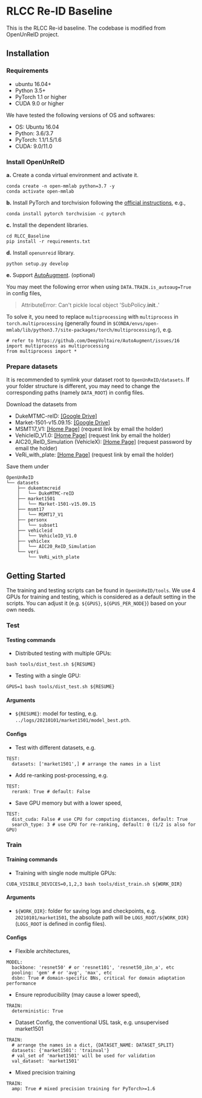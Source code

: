 # RLCC Re-ID Baseline

This is the RLCC Re-id baseline. The codebase is modified from OpenUnReID project.

## Installation

### Requirements

+ ubuntu 16.04+
+ Python 3.5+
+ PyTorch 1.1 or higher
+ CUDA 9.0 or higher

We have tested the following versions of OS and softwares:

+ OS: Ubuntu 16.04
+ Python: 3.6/3.7
+ PyTorch: 1.1/1.5/1.6
+ CUDA: 9.0/11.0

### Install OpenUnReID

**a.** Create a conda virtual environment and activate it.
```shell
conda create -n open-mmlab python=3.7 -y
conda activate open-mmlab
```

**b.** Install PyTorch and torchvision following the [official instructions](https://pytorch.org/), e.g.,
```shell
conda install pytorch torchvision -c pytorch
```

**c.** Install the dependent libraries.
```shell
cd RLCC_Baseline
pip install -r requirements.txt
```

**d.** Install `openunreid` library.
```shell
python setup.py develop
```

**e.** Support [AutoAugment](https://arxiv.org/abs/1805.09501). (optional)

You may meet the following error when using `DATA.TRAIN.is_autoaug=True` in config files,
>AttributeError: Can't pickle local object 'SubPolicy.__init__.<locals>.<lambda>'

To solve it, you need to replace `multiprocessing` with `multiprocess` in `torch.multiprocessing` (generally found in `$CONDA/envs/open-mmlab/lib/python3.7/site-packages/torch/multiprocessing/`), e.g.
```shell
# refer to https://github.com/DeepVoltaire/AutoAugment/issues/16
import multiprocess as multiprocessing
from multiprocess import *
```


### Prepare datasets

It is recommended to symlink your dataset root to `OpenUnReID/datasets`. If your folder structure is different, you may need to change the corresponding paths (namely `DATA_ROOT`) in config files.

Download the datasets from
+ DukeMTMC-reID: [[Google Drive]](https://drive.google.com/file/d/1jjE85dRCMOgRtvJ5RQV9-Afs-2_5dY3O/view)
+ Market-1501-v15.09.15: [[Google Drive]](https://drive.google.com/file/d/0B8-rUzbwVRk0c054eEozWG9COHM/view)
+ MSMT17_V1: [[Home Page]](https://www.pkuvmc.com/dataset.html) (request link by email the holder)
+ VehicleID_V1.0: [[Home Page]](https://www.pkuml.org/resources/pku-vehicleid.html) (request link by email the holder)
+ AIC20_ReID_Simulation (VehicleX): [[Home Page]](https://www.aicitychallenge.org/2020-track2-download/) (request password by email the holder)
+ VeRi_with_plate: [[Home Page]](https://github.com/JDAI-CV/VeRidataset#2-download) (request link by email the holder)

Save them under
```shell
OpenUnReID
└── datasets
    ├── dukemtmcreid
    │   └── DukeMTMC-reID
    ├── market1501
    │   └── Market-1501-v15.09.15
    ├── msmt17
    │   └── MSMT17_V1
    ├── personx
    │   └── subset1
    ├── vehicleid
    │   └── VehicleID_V1.0
    ├── vehiclex
    │   └── AIC20_ReID_Simulation
    └── veri
        └── VeRi_with_plate
```



## Getting Started

The training and testing scripts can be found in `OpenUnReID/tools`. We use 4 GPUs for training and testing, which is considered as a default setting in the scripts. You can adjust it (e.g. `${GPUS}`, `${GPUS_PER_NODE}`) based on your own needs.

### Test

#### Testing commands

+ Distributed testing with multiple GPUs:
```shell
bash tools/dist_test.sh ${RESUME}
```

+ Testing with a single GPU:
```shell
GPUS=1 bash tools/dist_test.sh ${RESUME}
```

#### Arguments

+ `${RESUME}`: model for testing, e.g. `../logs/20210101/market1501/model_best.pth`.

#### Configs

+ Test with different datasets, e.g.
```shell
TEST:
  datasets: ['market1501',] # arrange the names in a list
```
+ Add re-ranking post-processing, e.g.
```shell
TEST:
  rerank: True # default: False
```
+ Save GPU memory but with a lower speed,
```shell
TEST:
  dist_cuda: False # use CPU for computing distances, default: True
  search_type: 3 # use CPU for re-ranking, default: 0 (1/2 is also for GPU)
```


### Train

#### Training commands

+ Training with single node multiple GPUs:
```shell
CUDA_VISIBLE_DEVICES=0,1,2,3 bash tools/dist_train.sh ${WORK_DIR} 
```

#### Arguments

+ `${WORK_DIR}`: folder for saving logs and checkpoints, e.g. `20210101/market1501`, the absolute path will be `LOGS_ROOT/${WORK_DIR}` (`LOGS_ROOT` is defined in config files).


#### Configs

+ Flexible architectures,
```shell
MODEL:
  backbone: 'resnet50' # or 'resnet101', 'resnet50_ibn_a', etc
  pooling: 'gem' # or 'avg', 'max', etc
  dsbn: True # domain-specific BNs, critical for domain adaptation performance
```

+ Ensure reproducibility (may cause a lower speed),
```shell
TRAIN:
  deterministic: True
```

+ Dataset Config,
the conventional USL task, e.g. unsupervised market1501
```shell
TRAIN:
  # arrange the names in a dict, {DATASET_NAME: DATASET_SPLIT}
  datasets: {'market1501': 'trainval'}
  # val_set of 'market1501' will be used for validation
  val_dataset: 'market1501'
```

+ Mixed precision training
```shell
TRAIN:
  amp: True # mixed precision training for PyTorch>=1.6
```
